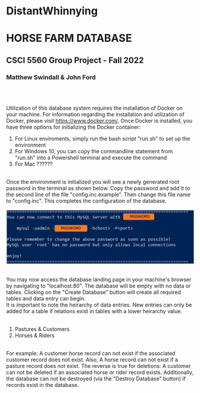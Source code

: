 # DistantWhinnying
<h1>HORSE FARM DATABASE</h1>
<h2>CSCI 5560 Group Project - Fall 2022</h2>
<h3>Matthew Swindall & John Ford</h3>
<br><br>
<p>
Utilization of this database system requires the installation of Docker on your machine. For information regarding the installation and 
utilization of Docker, please visit <a href="https://www.docker.com/">https://www.docker.com/</a>. Once Docker is installed, you have three
options for initializing the Docker container:<br>

<ol>
	<li>For Linux enviroments, simply run the bash script "run.sh" to set up the environment</li>
	<li>For Windows 10, you can copy the commandline statement from "run.sh" into a Powershell terminal and execute the command</li>
	<li>For Mac ??????</li>
</ol>
<br>
Once the environment is initialized you will see a newly generated root password in the terminal as shown below. Copy the password
and add it to the second line of the file "config.inc.example". Then change this file name to "config.inc". This completes
the configuration of the database.

<br>
<br>
<img src="passgen.png" alt="passgen">
<br>
<br>

You may now access the database landing page in your machine's browser by navigating to "localhost:80". The database will be 
empty with no data or tables. Clicking on the "Create Database" button will create all required tables and data entry can begin.
<br>
It is important to note the heirarchy of data entries. New entries can only be added for a table if relations exist in tables with 
a lower heirarchy value.
<br>
<br>
<ol>
	<li>Pastures & Customers</li>
	<li>Horses & Riders</li>
</ol>
<br>
For example: A customer horse record can not exist if the associated customer record does not exist. Also, A horse record 
can not exist if a pasture record does not exist. The reverse is true for deletions: A customer can not be deleted if an associated 
horse or rider record exists. Additionally, the database can not be destroyed (via the "Destroy Database" button) if records exist
in the database. 
	

</p>
